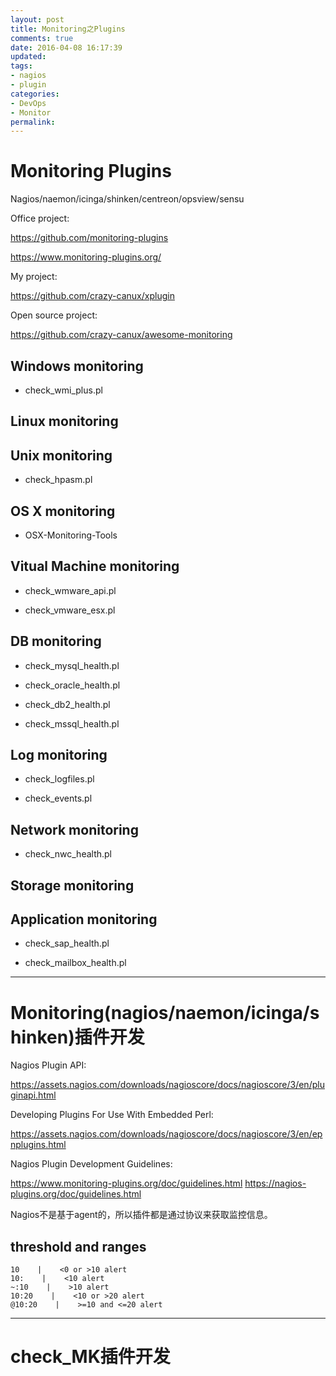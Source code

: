 ```yaml
---
layout: post
title: Monitoring之Plugins
comments: true
date: 2016-04-08 16:17:39
updated:
tags:
- nagios
- plugin
categories:
- DevOps
- Monitor
permalink:
---
```


# Monitoring Plugins

Nagios/naemon/icinga/shinken/centreon/opsview/sensu

Office project:

<https://github.com/monitoring-plugins>

<https://www.monitoring-plugins.org/>

My project:

<https://github.com/crazy-canux/xplugin>

Open source project:

<https://github.com/crazy-canux/awesome-monitoring>

## Windows monitoring

* check_wmi_plus.pl

## Linux monitoring

## Unix monitoring

* check_hpasm.pl

## OS X monitoring

* OSX-Monitoring-Tools

## Vitual Machine monitoring

* check_wmware_api.pl

* check_vmware_esx.pl

## DB monitoring

* check_mysql_health.pl

* check_oracle_health.pl

* check_db2_health.pl

* check_mssql_health.pl

## Log monitoring

* check_logfiles.pl

* check_events.pl

## Network monitoring

* check_nwc_health.pl

## Storage monitoring

## Application monitoring

* check_sap_health.pl

* check_mailbox_health.pl

***

# Monitoring(nagios/naemon/icinga/shinken)插件开发

Nagios Plugin API:

<https://assets.nagios.com/downloads/nagioscore/docs/nagioscore/3/en/pluginapi.html>

Developing Plugins For Use With Embedded Perl:

<https://assets.nagios.com/downloads/nagioscore/docs/nagioscore/3/en/epnplugins.html>

Nagios Plugin Development Guidelines:

<https://www.monitoring-plugins.org/doc/guidelines.html>
<https://nagios-plugins.org/doc/guidelines.html>

Nagios不是基于agent的，所以插件都是通过协议来获取监控信息。

## threshold and ranges

    10    |    <0 or >10 alert
    10:    |    <10 alert
    ~:10    |    >10 alert
    10:20    |    <10 or >20 alert
    @10:20    |    >=10 and <=20 alert

***

# check_MK插件开发
